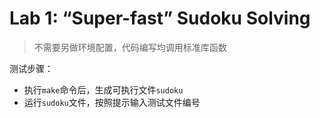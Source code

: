# Lab 1: “Super-fast” Sudoku Solving

> 不需要另做环境配置，代码编写均调用标准库函数

测试步骤：

- 执行`make`命令后，生成可执行文件`sudoku`
- 运行`sudoku`文件，按照提示输入测试文件编号